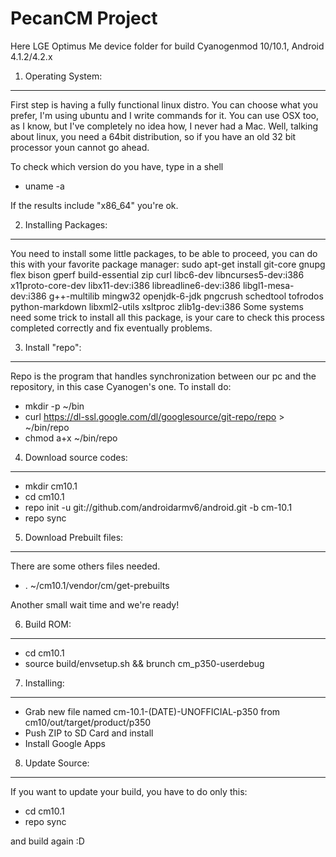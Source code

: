 PecanCM Project
========================
Here LGE Optimus Me device folder for build Cyanogenmod 10/10.1, Android 4.1.2/4.2.x

1. Operating System:
--------------------------------
First step is having a fully functional linux distro. You can choose what you prefer, I'm using ubuntu and I write commands for it. You can use OSX too, as I know, but I've completely no idea how, I never had a Mac.
Well, talking about linux, you need a 64bit distribution, so if you have an old 32 bit processor youn cannot go ahead. 

To check which version do you have, type in a shell
- uname -a

If the results include "x86_64" you're ok.

2. Installing Packages:
--------------------------------
You need to install some little packages, to be able to proceed, you can do this with your favorite package manager:
sudo apt-get install git-core gnupg flex bison gperf build-essential zip curl libc6-dev libncurses5-dev:i386 x11proto-core-dev libx11-dev:i386 libreadline6-dev:i386 libgl1-mesa-dev:i386 g++-multilib mingw32 openjdk-6-jdk pngcrush schedtool tofrodos python-markdown libxml2-utils xsltproc zlib1g-dev:i386
Some systems need some trick to install all this package, is your care to check this process completed correctly and fix eventually problems.

3. Install "repo":
--------------------------------
Repo is the program that handles synchronization between our pc and the repository, in this case Cyanogen's one. To install do:
- mkdir -p ~/bin
- curl https://dl-ssl.google.com/dl/googlesource/git-repo/repo > ~/bin/repo
- chmod a+x ~/bin/repo

4. Download source codes:
--------------------------------
- mkdir cm10.1
- cd cm10.1
- repo init -u git://github.com/androidarmv6/android.git -b cm-10.1
- repo sync

5. Download Prebuilt files:
--------------------------------
There are some others files needed.
- . ~/cm10.1/vendor/cm/get-prebuilts

Another small wait time and we're ready!

6. Build ROM:
-------------
- cd cm10.1
- source build/envsetup.sh && brunch cm_p350-userdebug

7. Installing:
--------------
- Grab new file named cm-10.1-(DATE)-UNOFFICIAL-p350 from cm10/out/target/product/p350
- Push ZIP to SD Card and install
- Install Google Apps

8. Update Source:
--------------------------------
If you want to update your build, you have to do only this:
- cd cm10.1
- repo sync

and build again :D
